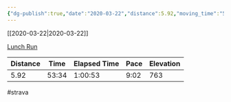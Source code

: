 ```yaml
---
{"dg-publish":true,"date":"2020-03-22","distance":5.92,"moving_time":"53:34","elapsed_time":"1:00:53","pace":"9:02","total_elevation_gain":763,"url":"https://www.strava.com/activities/3208490146","permalink":"/01-personal/strava/2020-03-22-lunch-run/","dgPassFrontmatter":true}
---
```



[[2020-03-22\|2020-03-22]]

[Lunch Run](https://www.strava.com/activities/3208490146)

| Distance | Time  | Elapsed Time | Pace | Elevation |
| -------- | ----- | ------------ | ---- | --------- |
| 5.92     | 53:34 | 1:00:53      | 9:02 | 763       |




#strava
